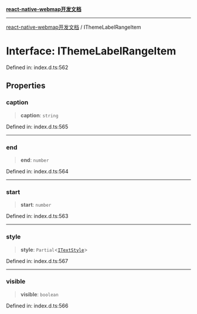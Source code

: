 [**react-native-webmap开发文档**](../README.md)

***

[react-native-webmap开发文档](../globals.md) / IThemeLabelRangeItem

# Interface: IThemeLabelRangeItem

Defined in: index.d.ts:562

## Properties

### caption

> **caption**: `string`

Defined in: index.d.ts:565

***

### end

> **end**: `number`

Defined in: index.d.ts:564

***

### start

> **start**: `number`

Defined in: index.d.ts:563

***

### style

> **style**: `Partial`\<[`ITextStyle`](ITextStyle.md)\>

Defined in: index.d.ts:567

***

### visible

> **visible**: `boolean`

Defined in: index.d.ts:566
